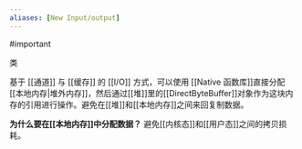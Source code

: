 ```yaml
---
aliases: [New Input/output]
---
```

#important

类

基于 [[通道]] 与 [[缓存]] 的 [[I/O]] 方式，可以使用 [[Native 函数库]]直接分配[[本地内存|堆外内存]]，然后通过[[堆]]里的[[DirectByteBuffer]]对象作为这块内存的引用进行操作。避免在[[堆]]和[[本地内存]]之间来回复制数据。

**为什么要在[[本地内存]]中分配数据？**
避免[[内核态]]和[[用户态]]之间的拷贝损耗。